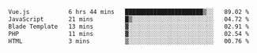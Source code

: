 <!--START_SECTION:waka-->

```txt
Vue.js           6 hrs 44 mins   ██████████████████████▒░░   89.02 %
JavaScript       21 mins         █▒░░░░░░░░░░░░░░░░░░░░░░░   04.72 %
Blade Template   13 mins         ▓░░░░░░░░░░░░░░░░░░░░░░░░   02.91 %
PHP              11 mins         ▓░░░░░░░░░░░░░░░░░░░░░░░░   02.54 %
HTML             3 mins          ▒░░░░░░░░░░░░░░░░░░░░░░░░   00.76 %
```

<!--END_SECTION:waka-->
